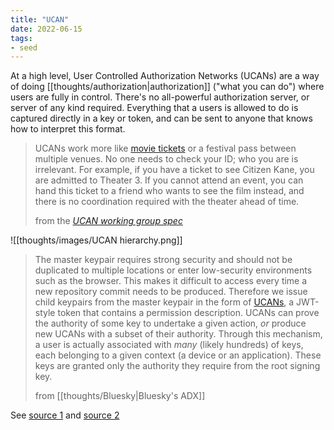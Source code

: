 ```yaml
---
title: "UCAN"
date: 2022-06-15
tags:
- seed
---
```


At a high level, User Controlled Authorization Networks (UCANs) are a way of doing [[thoughts/authorization|authorization]] ("what you can do") where users are fully in control. There's no all-powerful authorization server, or server of any kind required. Everything that a users is allowed to do is captured directly in a key or token, and can be sent to anyone that knows how to interpret this format.

> UCANs work more like [movie tickets](http://www.erights.org/elib/capability/duals/myths.html#caps-as-keys) or a festival pass between multiple venues. No one needs to check your ID; who you are is irrelevant. For example, if you have a ticket to see Citizen Kane, you are admitted to Theater 3. If you cannot attend an event, you can hand this ticket to a friend who wants to see the film instead, and there is no coordination required with the theater ahead of time.
> 
> from the *[UCAN working group spec](https://github.com/ucan-wg/spec/)*

![[thoughts/images/UCAN hierarchy.png]]
> 
> The master keypair requires strong security and should not be duplicated to multiple locations or enter low-security environments such as the browser. This makes it difficult to access every time a new repository commit needs to be produced. Therefore we issue child keypairs from the master keypair in the form of [UCANs](https://fission.codes/blog/auth-without-backend/), a JWT-style token that contains a permission description. UCANs can prove the authority of some key to undertake a given action, _or_ produce new UCANs with a subset of their authority. Through this mechanism, a user is actually associated with _many_ (likely hundreds) of keys, each belonging to a given context (a device or an application). These keys are granted only the authority they require from the root signing key.
> 
> from [[thoughts/Bluesky|Bluesky's ADX]]

See [source 1](https://fission.codes/blog/auth-without-backend/) and [source 2](https://fission.codes/blog/verifying-ucans/)
